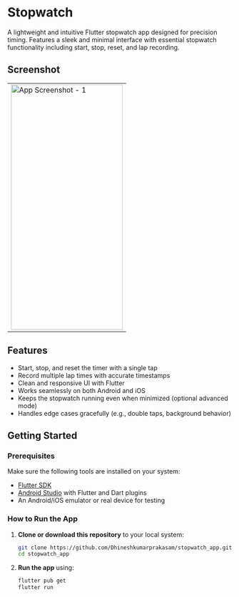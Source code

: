 # Stopwatch

A lightweight and intuitive Flutter stopwatch app designed for precision timing. Features a sleek and minimal interface with essential stopwatch functionality including start, stop, reset, and lap recording.

## Screenshot
<table border=0px>
  <tr>
    <td><img src="https://github.com/user-attachments/assets/a017c407-1ad8-44cd-b281-a2e4127a2784" width="250" height="550" alt="App Screenshot - 1"/></td>
</table>


## Features

* Start, stop, and reset the timer with a single tap
* Record multiple lap times with accurate timestamps
* Clean and responsive UI with Flutter
* Works seamlessly on both Android and iOS
* Keeps the stopwatch running even when minimized (optional advanced mode)
* Handles edge cases gracefully (e.g., double taps, background behavior)

## Getting Started

### Prerequisites

Make sure the following tools are installed on your system:

* [Flutter SDK](https://flutter.dev/docs/get-started/install)
* [Android Studio](https://developer.android.com/studio) with Flutter and Dart plugins
* An Android/iOS emulator or real device for testing

### How to Run the App

1. **Clone or download this repository** to your local system:

   ```bash
   git clone https://github.com/Dhineshkumarprakasam/stopwatch_app.git
   cd stopwatch_app
   ```

2. **Run the app** using:

   ```bash
   flutter pub get
   flutter run
   ```

